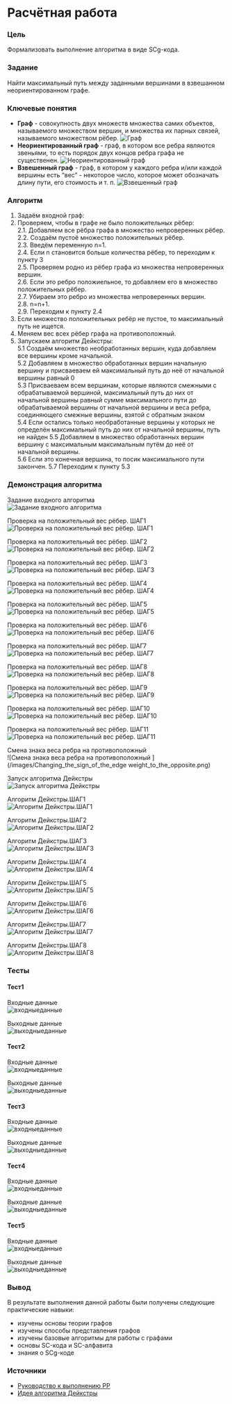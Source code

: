 # Расчётная работа

### Цель

Формализовать выполнение алгоритма в виде SCg-кода. 

### Задание

Найти максимальный путь между заданными вершинами в взвешанном неориентированном графе. 

### Ключевые понятия 

- **Граф** - совокупность двух множеств множества самих объектов, называемого множеством вершин, и множества их парных связей, называемого множеством рёбер.
![Граф](/images/Graph.png) 
- **Неориентированный граф** - граф, в котором все ребра являются звеньями, то есть порядок двух концов ребра графа не существенен.
![Неориентированный граф](/images/Undirected_graph.png) 
- **Взвешенный граф** - граф, в котором у каждого ребра и/или каждой вершины есть “вес” - некоторое число, которое может обозначать длину пути, его стоимость и т. п.
![Взвешенный граф](/images/weighted_undirected_graph.png) 

### Алгоритм 

1. Задаём входной граф:  
2. Проверяем, чтобы в графе не было положительных рёбер:  
2.1. Добавляем все рёбра графа в множество непроверенных рёбер.   
2.2. Создаём пустоё множество положительных рёбер.  
2.3. Введём переменную n=1.  
2.4. Если n становится больше количества рёбер, то переходим к пункту 3  
2.5. Проверяем родно из рёбер графа из множества непроверенных вершин.  
2.6. Если это ребро положиельное, то добавляем его в множество положительных рёбер.  
2.7. Убираем это ребро из множества непроверенных вершин.  
2.8. n=n+1.  
2.9. Переходим к пункту 2.4
3. Если множество положительных ребёр не пустое, то максимальный путь не ищется.
4. Меняем вес всех рёбер графа на противоположный.  
5. Запускаем алгоритм Дейкстры:  
5.1 Создаём множество необработанных вершин, куда добавляем все вершины кроме начальной.  
5.2 Добавляем в множество обработанных вершин начальную вершину и присваеваем ей максимальный путь до неё от начальной вершины равный 0  
5.3 Присваеваем всем вершинам, которые являются смежными с обрабатываемой вершиной, максимальный путь до них от начальной вершины равный сумме максимального пути до обрабатываемой вершины от начальной вершины и веса ребра, соединяющего смежные вершины, взятой с обратным знаком  
5.4 Если остались только необработанные вершины у которых не определён максимальный путь до них от начальной вершины, путь не найден
5.5 Добавляем в множество обработанных вершин вершину с максимальным максимальным путём до неё от начальной вершины.  
5.6 Если это конечная вершина, то посик максимального пути закончен.
5.7 Переходим к пункту 5.3  

### Демонстрация алгоритма  


Задание входного алгоритма  
![Задание входного алгоритма](/images/Setting_the_input_algorithm.png)  


Проверка на положительный вес рёбер. ШАГ1  
![Проверка на положительный вес рёбер. ШАГ1 ](/images/Checking_for_positive_edge_weights.STEP1.png)  


Проверка на положительный вес рёбер. ШАГ2  
![Проверка на положительный вес рёбер. ШАГ2 ](/images/Checking_for_positive_edge_weights.STEP2.png)  


Проверка на положительный вес рёбер. ШАГ3  
![Проверка на положительный вес рёбер. ШАГ3 ](/images/Checking_for_positive_edge_weights.STEP3.png)  


Проверка на положительный вес рёбер. ШАГ4  
![Проверка на положительный вес рёбер. ШАГ4 ](/images/Checking_for_positive_edge_weights.STEP4.png)  


Проверка на положительный вес рёбер. ШАГ5  
![Проверка на положительный вес рёбер. ШАГ5 ](/images/Checking_for_positive_edge_weights.STEP5.png)  


Проверка на положительный вес рёбер. ШАГ6  
![Проверка на положительный вес рёбер. ШАГ6 ](/images/Checking_for_positive_edge_weights.STEP6.png)  


Проверка на положительный вес рёбер. ШАГ7  
![Проверка на положительный вес рёбер. ШАГ7 ](/images/Checking_for_positive_edge_weights.STEP7.png)  


Проверка на положительный вес рёбер. ШАГ8  
![Проверка на положительный вес рёбер. ШАГ8 ](/images/Checking_for_positive_edge_weights.STEP8.png)  


Проверка на положительный вес рёбер. ШАГ9  
![Проверка на положительный вес рёбер. ШАГ9 ](/sem2/RR/im/STEP999.png)  


Проверка на положительный вес рёбер. ШАГ10  
![Проверка на положительный вес рёбер. ШАГ10 ](/images/Checking_for_positive_edge_weights.STEP10.png)  


Проверка на положительный вес рёбер. ШАГ11  
![Проверка на положительный вес рёбер. ШАГ11 ](/images/Checking_for_positive_edge_weights.STEP11.png)  


Смена знака веса ребра на противоположный  
![Смена знака веса ребра на противоположный ](/images/Changing_the_sign_of_the_edge weight_to_the_opposite.png)  


Запуск алгоритма Дейкстры  
![Запуск алгоритма Дейкстры](/images/Running_Dijkstra's_algorithm.png)  


Алгоритм Дейкстры.ШАГ1  
![Алгоритм Дейкстры.ШАГ1](/images/Dijkstra's_algorithm.STEP1.png)  


Алгоритм Дейкстры.ШАГ2  
![Алгоритм Дейкстры.ШАГ2](/images/Dijkstra's_algorithm.STEP2.png)  


Алгоритм Дейкстры.ШАГ3  
![Алгоритм Дейкстры.ШАГ3](/images/Dijkstra's_algorithm.STEP3.png)  


Алгоритм Дейкстры.ШАГ4  
![Алгоритм Дейкстры.ШАГ4](/images/Dijkstra's_algorithm.STEP4.png)  


Алгоритм Дейкстры.ШАГ5  
![Алгоритм Дейкстры.ШАГ5](/images/Dijkstra's_algorithm.STEP5.png)  


Алгоритм Дейкстры.ШАГ6  
![Алгоритм Дейкстры.ШАГ6](/images/Dijkstra's_algorithm.STEP6.png)  


Алгоритм Дейкстры.ШАГ7  
![Алгоритм Дейкстры.ШАГ7](/images/Dijkstra's_algorithm.STEP7.png)  


Алгоритм Дейкстры.ШАГ8  
![Алгоритм Дейкстры.ШАГ8](/images/Dijkstra's_algorithm.STEP8.png)  


### Тесты  


#### Тест1  
Входные данные  
![входныеданные](/images/TEST1START.png)  
 
 
Выходные данные  
![выходныеданные](/images/TEST1END.png)  


#### Тест2  
Входные данные  
![входныеданные](/images/TEST2START.png)  
 
 
Выходные данные  
![выходныеданные](/images/TEST2END.png)  


#### Тест3  
Входные данные  
![входныеданные](/images/TEST3START.png)  
 
 
Выходные данные  
![выходныеданные](/images/TEST3END.png)  


#### Тест4  
Входные данные  
![входныеданные](/images/TEST4START.png)  
 
 
Выходные данные  
![выходныеданные](/images/TEST4END.png)  


#### Тест5  
Входные данные  
![входныеданные](/images/TEST5START.png)  
 
 
Выходные данные  
![выходныеданные](/images/TEST5END.png)  


### Вывод  

В результате выполнения данной работы были получены следующие практические навыки:
- изучены основы теории графов
- изучены способы представления графов
- изучены базовые алгоритмы для работы с графами
- основы SC-кода и SC-алфавита  
- знания о SCg-коде


### Источники

- [Руководство к выполнению РР](https://drive.google.com/drive/folders/1RSriLOZWpxyozHjUa1Kz3uZtIr0PixVh)
- [Идея алгоритма Дейкстры](https://www.youtube.com/watch?v=fA_xvuqzuGs&t=493s&ab_channel=%D0%9E%D0%BB%D0%B8%D0%BC%D0%BF%D0%B8%D0%B0%D0%B4%D0%BD%D0%BE%D0%B5%D0%BF%D1%80%D0%BE%D0%B3%D1%80%D0%B0%D0%BC%D0%BC%D0%B8%D1%80%D0%BE%D0%B2%D0%B0%D0%BD%D0%B8%D0%B5%D0%B2%D0%A3%D0%BB%D0%93%D0%A2%D0%A3)